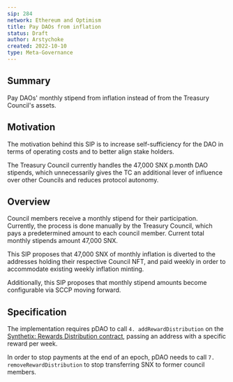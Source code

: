 ```yaml
---
sip: 284
network: Ethereum and Optimism
title: Pay DAOs from inflation
status: Draft
author: Arstychoke
created: 2022-10-10
type: Meta-Governance
---
```


## Summary
Pay DAOs' monthly stipend from inflation instead of from the Treasury Council's assets.

## Motivation

The motivation behind this SIP is to increase self-sufficiency for the DAO in terms of operating costs and to better align stake holders. 

The Treasury Council currently handles the 47,000 SNX p.month DAO stipends, which unnecessarily gives the TC an additional lever of influence over other Councils and reduces protocol autonomy.  

## Overview
Council members receive a monthly stipend for their participation. Currently, the process is done manually by the Treasury Council, which pays a predetermined amount to each council member. Current total monthly stipends amount 47,000 SNX.

 This SIP proposes that 47,000 SNX of monthly inflation is diverted to the addresses holding their respective Council NFT, and paid weekly in order to accommodate existing weekly inflation minting. 

Additionally, this SIP proposes that monthly stipend amounts become configurable via SCCP moving forward. 

## Specification

The implementation requires pDAO to call `4. addRewardDistribution` on the [Synthetix: Rewards Distribution contract](https://etherscan.io/address/0x29C295B046a73Cde593f21f63091B072d407e3F2#writeContract#F4), passing an address with a specific reward per week.

In order to stop payments at the end of an epoch, pDAO needs to call `7. removeRewardDistribution` to stop transferring SNX to former council members.


